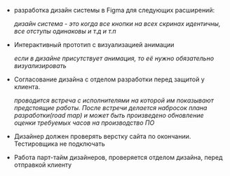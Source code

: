 - разработка дизайн системы в Figma для следующих расширений:
  
  *дизайн система - это когда все кнопки на всех скринах идентичны, все отступы одинаковы и т.д и т.п*
  
- Интерактивный прототип c визуализацией анимации
  
  *если в дизайне присутствует анимация, то её нужно обязательно визуализировать*
  
- Согласование дизайна с отделом разработки перед защитой у клиента.

  *проводится встреча с исполнителями на которой им показывают предстоящие работы. После встречи делается набросок плана разработки(road map) и может быть произведено обновление оценки требуемых часов на производство ПО*
  
- Дизайнер должен проверять верстку сайта по окончании. Тестировщика не подключать
  
- Работа парт-тайм дизайнеров, проверяется отделом дизайна, перед отправкой клиенту
